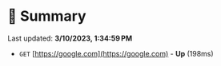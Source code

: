 # 📖 Summary
Last updated: **3/10/2023, 1:34:59 PM**

- `GET` [https://google.com](https://google.com) - **Up** (198ms)
